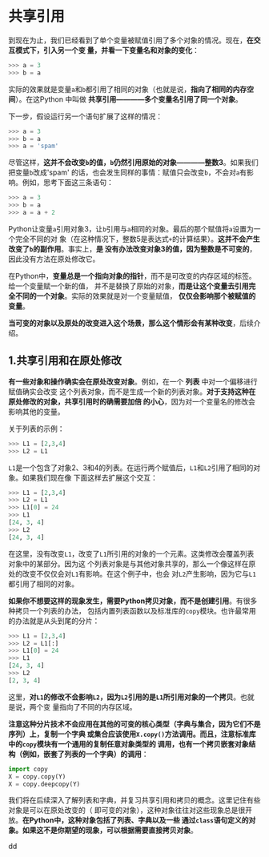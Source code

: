 共享引用
================================================================================
到现在为止，我们已经看到了单个变量被赋值引用了多个对象的情况。现在，**在交互模式下，引入另一个变
量，并看一下变量名和对象的变化**：
```python
>>> a = 3
>>> b = a
```
实际的效果就是变量`a`和`b`都引用了相同的对象（也就是说，**指向了相同的内存空间**）。在这Python
中叫做 **共享引用————多个变量名引用了同一个对象**。

下一步，假设运行另一个语句扩展了这样的情况：
```python
>>> a = 3
>>> b = a
>>> a = 'spam'
```
尽管这样，**这并不会改变`b`的值，`b`仍然引用原始的对象————整数3**。如果我们把变量`b`改成'spam'
的话，也会发生同样的事情：赋值只会改变`b`，不会对`a`有影响。例如，思考下面这三条语句：
```python
>>> a = 3
>>> b = a
>>> a = a + 2
```
Python让变量`a`引用对象3，让`b`引用与`a`相同的对象。最后的那个赋值将`a`设置为一个完全不同的对
象（在这种情况下，整数5是表达式`+`的计算结果）。**这并不会产生改变了`b`的副作用**。事实上，**是
没有办法改变对象3的值，因为整数是不可变的**，因此没有方法在原处修改它。

在Python中，**变量总是一个指向对象的指针**，而不是可改变的内存区域的标签。给一个变量赋一个新的值，
并不是替换了原始的对象，**而是让这个变量去引用完全不同的一个对象**。实际的效果就是对一个变量赋值，
**仅仅会影响那个被赋值的变量**。

**当可变的对象以及原处的改变进入这个场景，那么这个情形会有某种改变**，后续介绍。

## 1.共享引用和在原处修改
**有一些对象和操作确实会在原处改变对象**。例如，在一个 **列表** 中对一个偏移进行赋值确实会改变
这个列表对象，而不是生成一个新的列表对象。**对于支持这种在原处修改的对象，共享引用时的确需要加倍
的小心**，因为对一个变量名的修改会影响其他的变量。

关于列表的示例：
```python
>>> L1 = [2,3,4]
>>> L2 = L1
```
`L1`是一个包含了对象2、3和4的列表。在运行两个赋值后，`L1`和`L2`引用了相同的对象。如果我们现在像
下面这样去扩展这个交互：
```python
>>> L1 = [2,3,4]
>>> L2 = L1
>>> L1[0] = 24
>>> L1
[24, 3, 4]
>>> L2
[24, 3, 4]
```
在这里，没有改变`L1`，改变了`L1`所引用的对象的一个元素。这类修改会覆盖列表对象中的某部分。因为这
个列表对象是与其他对象共享的，那么一个像这样在原处的改变不仅仅会对`L1`有影响。在这个例子中，也会
对`L2`产生影响，因为它与`L1`都引用了相同的对象。

**如果你不想要这样的现象发生，需要Python拷贝对象，而不是创建引用**。有很多种拷贝一个列表的办法，
包括内置列表函数以及标准库的`copy`模块。也许最常用的办法就是从头到尾的分片：
```python
>>> L1 = [2,3,4]
>>> L2 = L1[:]
>>> L1[0] = 24
>>> L1
[24, 3, 4]
>>> L2
[2, 3, 4]
```
这里，**对`L1`的修改不会影响`L2`，因为`L2`引用的是`L1`所引用对象的一个拷贝**。也就是说，两个变
量指向了不同的内存区域。

**注意这种分片技术不会应用在其他的可变的核心类型（字典与集合，因为它们不是序列）上，复制一个字典
或集合应该使用`X.copy()`方法调用。而且，注意标准库中的`copy`模块有一个通用的复制任意对象类型的
调用，也有一个拷贝嵌套对象结构（例如，嵌套了列表的一个字典）的调用**：
```python
import copy
X = copy.copy(Y)
X = copy.deepcopy(Y)
```
我们将在后续深入了解列表和字典，并复习共享引用和拷贝的概念。这里记住有些对象是可以在原处改变的（
即可变的对象），这种对象往往对这些现象总是很开放。**在Python中，这种对象包括了列表、字典以及一些
通过`class`语句定义的对象。如果这不是你期望的现象，可以根据需要直接拷贝对象**。









































dd
